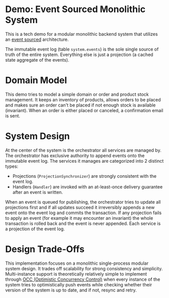 # Demo: Event Sourced Monolithic System

This is a tech demo for a modular monolithic backend system that utilizes an
[event sourced](https://learn.microsoft.com/en-us/azure/architecture/patterns/event-sourcing)
architecture.

The immutable event log (table `system.events`) is the sole single source of truth
of the entire system. Everything else is just a projection
(a cached state aggregate of the events).

# Domain Model

This demo tries to model a simple domain or order and product stock management.
It keeps an inventory of products, allows orders to be placed and makes sure an order
can't be placed if not enough stock is available (invariant). When an order is
either placed or canceled, a confirmation email is sent.

# System Design

At the center of the system is the orchestrator all services are managed by.
The orchestrator has exclusive authority to append events onto the immutable event log.
The services it manages are categorized into 2 distinct types:

- Projections (`ProjectionSynchronizer`) are strongly consistent with the event log.
- Handlers (`Handler`) are invoked with an at-least-once delivery guarantee
  after an event is written.

When an event is queued for publishing, the orchestrator tries to update all projections
first and if all updates succeed it irreversibly appends a new event onto the event log
and commits the transaction. If any projection fails to apply an event
(for example it may encounter an invariant) the whole transaction is rolled back and
the event is never appended. Each service is a projection of the event log.

# Design Trade-Offs

This implementation focuses on a monolithic single-process modular system design.
It trades off scalability for strong consistency and simplicity.
Multi-instance support is theoretically relatively simple to implement through
[OCC (Optimistic Concurrency Control)](https://en.wikipedia.org/wiki/Optimistic_concurrency_control)
when every instance of the system tries to optimistically push events while checking
whether their version of the system is up to date, and if not, resync and retry.

